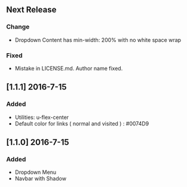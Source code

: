 ## Next Release
### Change
- Dropdown Content has min-width: 200% with no white space wrap
### Fixed
- Mistake in LICENSE.md. Author name fixed.

## [1.1.1] 2016-7-15
### Added
- Utilities: u-flex-center
- Default color for links ( normal and visited ) : #0074D9

## [1.1.0] 2016-7-15
### Added
- Dropdown Menu
- Navbar with Shadow
